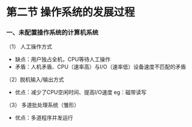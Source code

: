 


# 第二节 操作系统的发展过程

### 一、未配置操作系统的计算机系统
（1） 人工操作方式
- 缺点：用户独占全机，CPU等待人工操作
- 矛盾：人机矛盾、CPU（速率高）与I/O（速率低）设备速度不匹配的矛盾

（2）脱机输入/输出方式
- 优点：减少了CPU空闲时间、提高I/O速度
eg：磁带读写

（3） 多道批处理系统（雏形）
- 优点：多道程序并发运行
<!--stackedit_data:
eyJoaXN0b3J5IjpbLTEwNjY2NzM3NTAsLTExMjE2OTU1ODRdfQ
==
-->
